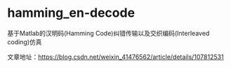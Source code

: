 # hamming_en-decode
基于Matlab的汉明码(Hamming Code)纠错传输以及交织编码(Interleaved coding)仿真

文章地址：https://blog.csdn.net/weixin_41476562/article/details/107812531
